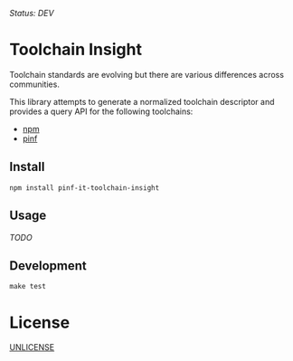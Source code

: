 *Status: DEV*

Toolchain Insight
=================

Toolchain standards are evolving but there are various differences across communities.

This library attempts to generate a normalized toolchain descriptor and provides a query API
for the following toolchains:

  * [npm](https://npmjs.org/)
  * [pinf](https://github.com/pinf)


Install
-------

    npm install pinf-it-toolchain-insight


Usage
-----

*TODO*


Development
-----------

    make test


License
=======

[UNLICENSE](http://unlicense.org/)
